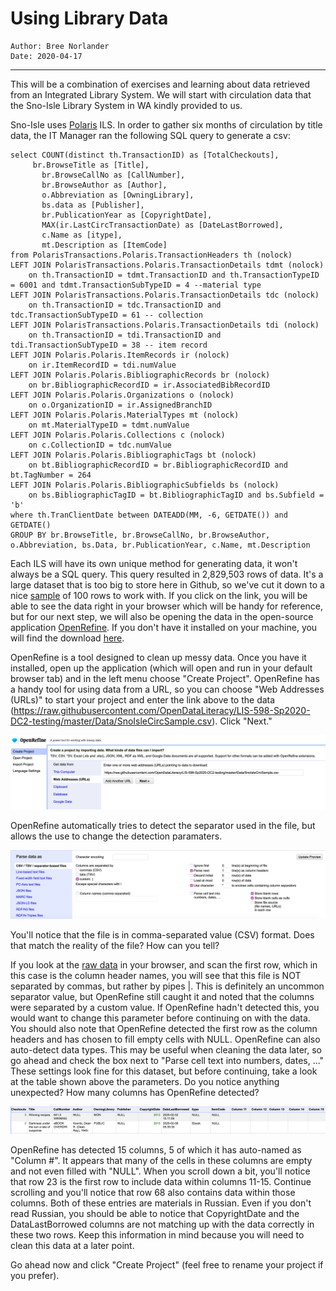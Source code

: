 # Using Library Data
```
Author: Bree Norlander
Date: 2020-04-17
```
---
This will be a combination of exercises and learning about data retrieved from an Integrated Library System. We will start with circulation data that the Sno-Isle Library System in WA kindly provided to us. 

Sno-Isle uses [Polaris](https://www.iii.com/products/polaris-ils/) ILS. In order to gather six months of circulation by title data, the IT Manager ran the following SQL query to generate a csv:

```
select COUNT(distinct th.TransactionID) as [TotalCheckouts],
     br.BrowseTitle as [Title],
	   br.BrowseCallNo as [CallNumber],
	   br.BrowseAuthor as [Author],
	   o.Abbreviation as [OwningLibrary],
	   bs.data as [Publisher],
	   br.PublicationYear as [CopyrightDate],
	   MAX(ir.LastCircTransactionDate) as [DateLastBorrowed],
	   c.Name as [itype],
	   mt.Description as [ItemCode]
from PolarisTransactions.Polaris.TransactionHeaders th (nolock)
LEFT JOIN PolarisTransactions.Polaris.TransactionDetails tdmt (nolock)
	on th.TransactionID = tdmt.TransactionID and th.TransactionTypeID = 6001 and tdmt.TransactionSubTypeID = 4 --material type
LEFT JOIN PolarisTransactions.Polaris.TransactionDetails tdc (nolock)
	on th.TransactionID = tdc.TransactionID and tdc.TransactionSubTypeID = 61 -- collection
LEFT JOIN PolarisTransactions.Polaris.TransactionDetails tdi (nolock)
	on th.TransactionID = tdi.TransactionID and tdi.TransactionSubTypeID = 38 -- item record
LEFT JOIN Polaris.Polaris.ItemRecords ir (nolock)
	on ir.ItemRecordID = tdi.numValue
LEFT JOIN Polaris.Polaris.BibliographicRecords br (nolock)
	on br.BibliographicRecordID = ir.AssociatedBibRecordID
LEFT JOIN Polaris.Polaris.Organizations o (nolock)
	on o.OrganizationID = ir.AssignedBranchID
LEFT JOIN Polaris.Polaris.MaterialTypes mt (nolock)
	on mt.MaterialTypeID = tdmt.numValue
LEFT JOIN Polaris.Polaris.Collections c (nolock)
	on c.CollectionID = tdc.numValue
LEFT JOIN Polaris.Polaris.BibliographicTags bt (nolock)
	on bt.BibliographicRecordID = br.BibliographicRecordID and bt.TagNumber = 264
LEFT JOIN Polaris.Polaris.BibliographicSubfields bs (nolock)	
	on bs.BibliographicTagID = bt.BibliographicTagID and bs.Subfield = 'b'
where th.TranClientDate between DATEADD(MM, -6, GETDATE()) and GETDATE()
GROUP BY br.BrowseTitle, br.BrowseCallNo, br.BrowseAuthor, o.Abbreviation, bs.Data, br.PublicationYear, c.Name, mt.Description
```

Each ILS will have its own unique method for generating data, it won't always be a SQL query. This query resulted in 2,829,503 rows of data. It's a large dataset that is too big to store here in Github, so we've cut it down to a nice [sample](https://raw.githubusercontent.com/OpenDataLiteracy/LIS-598-Sp2020-DC2-testing/master/Data/SnoIsleCircSample.csv) of 100 rows to work with. If you click on the link, you will be able to see the data right in your browser which will be handy for reference, but for our next step, we will also be opening the data in the open-source application [OpenRefine](https://openrefine.org/). If you don't have it installed on your machine, you will find the download [here](https://openrefine.org/download.html).

OpenRefine is a tool designed to clean up messy data. Once you have it installed, open up the application (which will open and run in your default browser tab) and in the left menu choose "Create Project". OpenRefine has a handy tool for using data from a URL, so you can choose "Web Addresses (URLs)" to start your project and enter the link above to the data (https://raw.githubusercontent.com/OpenDataLiteracy/LIS-598-Sp2020-DC2-testing/master/Data/SnoIsleCircSample.csv). Click "Next."

![Screenshot of OpenRefine](Images/OpenRefineCreateProject.png)

OpenRefine automatically tries to detect the separator used in the file, but allows the use to change the detection paramaters.

![Screenshot of OpenRefine](Images/OpenRefineParseDataAs.png)

You'll notice that the file is in comma-separated value (CSV) format. Does that match the reality of the file? How can you tell?

If you look at the [raw data]((https://raw.githubusercontent.com/OpenDataLiteracy/LIS-598-Sp2020-DC2-testing/master/Data/SnoIsleCircSample.csv)) in your browser, and scan the first row, which in this case is the column header names, you will see that this file is NOT separated by commas, but rather by pipes |. This is definitely an uncommon separator value, but OpenRefine still caught it and noted that the columns were separated by a custom value. If OpenRefine hadn't detected this, you would want to change this parameter before continuing on with the data. You should also note that OpenRefine detected the first row as the column headers and has chosen to fill empty cells with NULL. OpenRefine can also auto-detect data types. This may be useful when cleaning the data later, so go ahead and check the box next to "Parse cell text into numbers, dates, ..." These settings look fine for this dataset, but before continuing, take a look at the table shown above the parameters. Do you notice anything unexpected? How many columns has OpenRefine detected?

![Screenshot of OpenRefine](Images/OpenRefineColumns.png)

OpenRefine has detected 15 columns, 5 of which it has auto-named as "Column #". It appears that many of the cells in these columns are empty and not even filled with "NULL". When you scroll down a bit, you'll notice that row 23 is the first row to include data within columns 11-15. Continue scrolling and you'll notice that row 68 also contains data within those columns. Both of these entries are materials in Russian. Even if you don't read Russian, you should be able to notice that CopyrightDate and the DataLastBorrowed columns are not matching up with the data correctly in these two rows. Keep this information in mind because you will need to clean this data at a later point.

Go ahead now and click "Create Project" (feel free to rename your project if you prefer).
